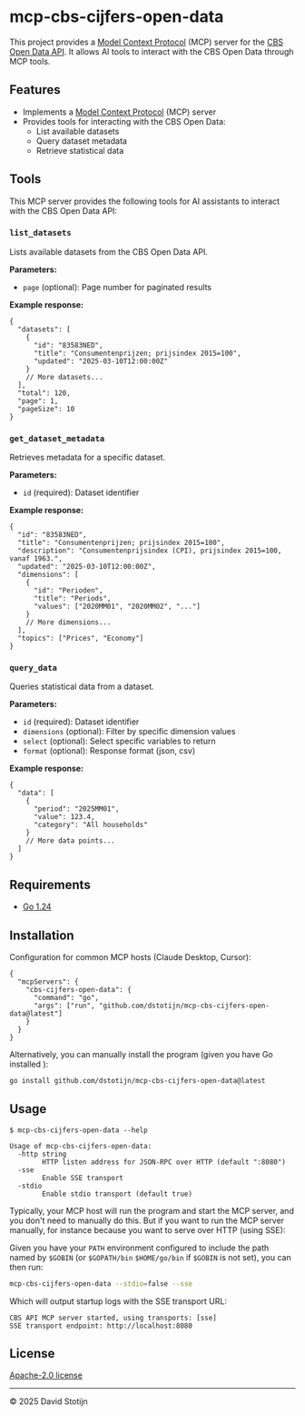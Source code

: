 # mcp-cbs-cijfers-open-data

This project provides a [Model Context
Protocol](https://modelcontextprotocol.io/) (MCP) server for the [CBS Open Data
API](https://www.cbs.nl/nl-nl/onze-diensten/open-data). It
allows AI tools to interact with the CBS Open Data through MCP
tools.

## Features

- Implements a [Model Context Protocol](https://modelcontextprotocol.io/) (MCP)
  server
- Provides tools for interacting with the CBS Open Data:
  - List available datasets
  - Query dataset metadata
  - Retrieve statistical data

## Tools

This MCP server provides the following tools for AI assistants to interact with the CBS Open Data API:

### `list_datasets`

Lists available datasets from the CBS Open Data API.

**Parameters:**

- `page` (optional): Page number for paginated results

**Example response:**

```jsonc
{
  "datasets": [
    {
      "id": "83583NED",
      "title": "Consumentenprijzen; prijsindex 2015=100",
      "updated": "2025-03-10T12:00:00Z"
    }
    // More datasets...
  ],
  "total": 120,
  "page": 1,
  "pageSize": 10
}
```

### `get_dataset_metadata`

Retrieves metadata for a specific dataset.

**Parameters:**

- `id` (required): Dataset identifier

**Example response:**

```jsonc
{
  "id": "83583NED",
  "title": "Consumentenprijzen; prijsindex 2015=100",
  "description": "Consumentenprijsindex (CPI), prijsindex 2015=100, vanaf 1963.",
  "updated": "2025-03-10T12:00:00Z",
  "dimensions": [
    {
      "id": "Perioden",
      "title": "Periods",
      "values": ["2020MM01", "2020MM02", "..."]
    }
    // More dimensions...
  ],
  "topics": ["Prices", "Economy"]
}
```

### `query_data`

Queries statistical data from a dataset.

**Parameters:**

- `id` (required): Dataset identifier
- `dimensions` (optional): Filter by specific dimension values
- `select` (optional): Select specific variables to return
- `format` (optional): Response format (json, csv)

**Example response:**

```jsonc
{
  "data": [
    {
      "period": "2025MM01",
      "value": 123.4,
      "category": "All households"
    }
    // More data points...
  ]
}
```

## Requirements

- [Go 1.24](https://go.dev/dl/)

## Installation

Configuration for common MCP hosts (Claude Desktop, Cursor):

```jsonc
{
  "mcpServers": {
    "cbs-cijfers-open-data": {
      "command": "go",
      "args": ["run", "github.com/dstotijn/mcp-cbs-cijfers-open-data@latest"]
    }
  }
}
```

Alternatively, you can manually install the program (given you have Go installed
):

```sh
go install github.com/dstotijn/mcp-cbs-cijfers-open-data@latest
```

## Usage

```
$ mcp-cbs-cijfers-open-data --help

Usage of mcp-cbs-cijfers-open-data:
  -http string
        HTTP listen address for JSON-RPC over HTTP (default ":8080")
  -sse
        Enable SSE transport
  -stdio
        Enable stdio transport (default true)
```

Typically, your MCP host will run the program and start the MCP server, and you
don't need to manually do this. But if you want to run the MCP server manually,
for instance because you want to serve over HTTP (using SSE):

Given you have your `PATH` environment configured to include the path named by
`$GOBIN` (or `$GOPATH/bin` `$HOME/go/bin` if `$GOBIN` is not set), you can then
run:

```sh
mcp-cbs-cijfers-open-data --stdio=false --sse
```

Which will output startup logs with the SSE transport URL:

```
CBS API MCP server started, using transports: [sse]
SSE transport endpoint: http://localhost:8080
```

## License

[Apache-2.0 license](/LICENSE)

---

© 2025 David Stotijn
